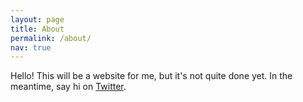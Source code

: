 ```yaml
---
layout: page
title: About
permalink: /about/
nav: true
---
```

Hello! This will be a website for me, but it's not quite done yet. In the meantime, say hi on [Twitter](https://twitter.com/ejfdr).
